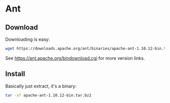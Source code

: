 # Ant

## Download

Downloading is easy:

```bash
wget https://downloads.apache.org/ant/binaries/apache-ant-1.10.12-bin.tar.bz2
```

See https://ant.apache.org/bindownload.cgi for more version links.

## Install

Basically just extract, it's a binary:

```bash
tar -xf apache-ant-1.10.12-bin.tar.bz2
```

